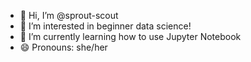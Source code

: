 - 👋 Hi, I’m @sprout-scout
- 👀 I’m interested in beginner data science!
- 🌱 I’m currently learning how to use Jupyter Notebook
- 😄 Pronouns: she/her

<!---
sprout-scout/sprout-scout is a ✨ special ✨ repository because its `README.md` (this file) appears on your GitHub profile.
You can click the Preview link to take a look at your changes.
--->
